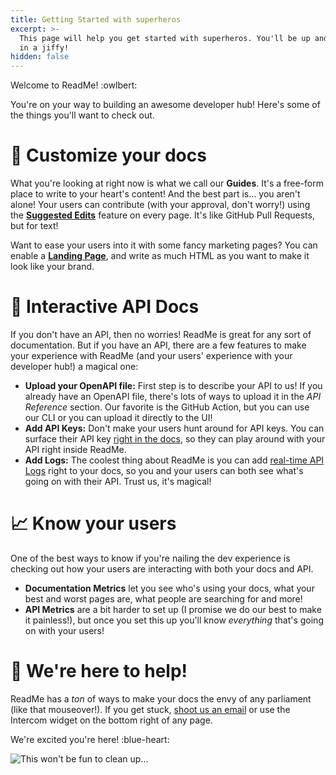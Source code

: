 ```yaml
---
title: Getting Started with superheros
excerpt: >-
  This page will help you get started with superheros. You'll be up and running
  in a jiffy!
hidden: false
---
```

Welcome to ReadMe! :owlbert:

You're on your way to building an awesome developer hub! Here's some of the things you'll want to check out.

# 📝 Customize your docs

What you're looking at right now is what we call our **Guides**. It's a free-form place to write to your heart's content! And the best part is... you aren't alone! Your users can contribute (with your approval, don't worry!) using the **[Suggested Edits](https://docs.readme.com/main/docs/suggested-edits)** feature on every page. It's like GitHub Pull Requests, but for text!

Want to ease your users into it with some fancy marketing pages? You can enable a **[Landing Page](https://docs.readme.com/main/docs/landing-page)**, and write as much HTML as you want to make it look like your brand.

# 🚦 Interactive API Docs

If you don't have an API, then no worries! ReadMe is great for any sort of documentation. But if you have an API, there are a few features to make your experience with ReadMe (and your users' experience with your developer hub!) a magical one:

- **Upload your OpenAPI file:** First step is to describe your API to us! If you already have an OpenAPI file, there's lots of ways to upload it in the _API Reference_ section. Our favorite is the GitHub Action, but you can use our CLI or you can upload it directly to the UI!
- **Add API Keys:** Don't make your users hunt around for API keys. You can surface their API key [right in the docs](https://docs.readme.com/main/docs/personalized-docs), so they can play around with your API right inside ReadMe.
- **Add Logs:** The coolest thing about ReadMe is you can add [real-time API Logs](https://docs.readme.com/main/docs/developer-dashboard) right to your docs, so you and your users can both see what's going on with their API. Trust us, it's magical!

# 📈 Know your users

One of the best ways to know if you're nailing the dev experience is checking out how your users are interacting with both your docs and API.

- **Documentation Metrics** let you see who's using your docs, what your best and worst pages are, what people are searching for and more!
- **API Metrics** are a bit harder to set up (I promise we do our best to make it painless!), but once you set this up you'll know _everything_ that's going on with your users!

# 💬 We're here to help!

ReadMe has a _ton_ of ways to make your docs the envy of any <Glossary>parliament</Glossary> (like that mouseover!). If you get stuck, [shoot us an email](mailto:support@readme.io) or use the Intercom widget on the bottom right of any page.

We're excited you're here! :blue-heart:

![This won't be fun to clean up...](https://owlbert.io/images/popper.gif)
